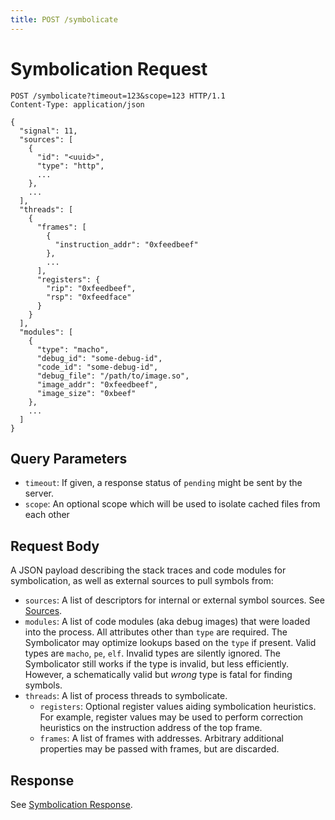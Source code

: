 ```yaml
---
title: POST /symbolicate
---
```


# Symbolication Request

```http
POST /symbolicate?timeout=123&scope=123 HTTP/1.1
Content-Type: application/json

{
  "signal": 11,
  "sources": [
    {
      "id": "<uuid>",
      "type": "http",
      ...
    },
    ...
  ],
  "threads": [
    {
      "frames": [
        {
          "instruction_addr": "0xfeedbeef"
        },
        ...
      ],
      "registers": {
        "rip": "0xfeedbeef",
        "rsp": "0xfeedface"
      }
    }
  ],
  "modules": [
    {
      "type": "macho",
      "debug_id": "some-debug-id",
      "code_id": "some-debug-id",
      "debug_file": "/path/to/image.so",
      "image_addr": "0xfeedbeef",
      "image_size": "0xbeef"
    },
    ...
  ]
}
```

## Query Parameters

- `timeout`: If given, a response status of `pending` might be sent by the
  server.
- `scope`: An optional scope which will be used to isolate cached files from
  each other

## Request Body

A JSON payload describing the stack traces and code modules for symbolication,
as well as external sources to pull symbols from:

- `sources`: A list of descriptors for internal or external symbol sources. See
  [Sources](index.md).
- `modules`: A list of code modules (aka debug images) that were loaded into the
  process. All attributes other than `type` are required. The Symbolicator may
  optimize lookups based on the `type` if present. Valid types are `macho`,
  `pe`, `elf`. Invalid types are silently ignored. The Symbolicator still works
  if the type is invalid, but less efficiently. However, a schematically valid
  but _wrong_ type is fatal for finding symbols.
- `threads`: A list of process threads to symbolicate.
    - `registers`: Optional register values aiding symbolication heuristics. For
      example, register values may be used to perform correction heuristics on the
      instruction address of the top frame.
    - `frames`: A list of frames with addresses. Arbitrary additional properties
      may be passed with frames, but are discarded.

## Response

See [Symbolication Response](response.md).
